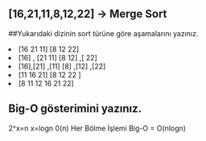 
## [16,21,11,8,12,22] -> Merge Sort
##Yukarıdaki dizinin sort türüne göre aşamalarını yazınız. 

 <li>[16 21 11]    [8 12 22]
 <li>[16] , [21 11]     [8 12] ,[ 22]
 <li>[16],[21] ,[11]       [8] ,[12] ,[22]   
 <li>[11 16 21]   [8 12 22 ]
 <li>[8 11 12 16 21 22]

## Big-O gösterimini yazınız.
 2^x=n
 x=logn 
0(n) Her Bölme İşlemi 
 Big-O = O(nlogn)